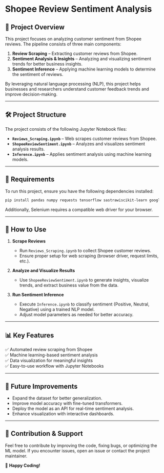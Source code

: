 # Shopee Review Sentiment Analysis

## 📌 Project Overview
This project focuses on analyzing customer sentiment from Shopee reviews. The pipeline consists of three main components:

1. **Review Scraping** – Extracting customer reviews from Shopee.
2. **Sentiment Analysis & Insights** – Analyzing and visualizing sentiment trends for better business insights.
3. **Sentiment Inference** – Applying machine learning models to determine the sentiment of reviews.

By leveraging natural language processing (NLP), this project helps businesses and researchers understand customer feedback trends and improve decision-making.

---

## 🛠 Project Structure
The project consists of the following Jupyter Notebook files:

- **`Reviews_Scraping.ipynb`** – Web scrapes customer reviews from Shopee.
- **`ShopeeReviewSentiment.ipynb`** – Analyzes and visualizes sentiment analysis results.
- **`Inference.ipynb`** – Applies sentiment analysis using machine learning models.

---

## 🔧 Requirements
To run this project, ensure you have the following dependencies installed:

```bash
pip install pandas numpy requests tensorflow sastrawiscikit-learn google_play_scraper matplotlib seaborn
```

Additionally, Selenium requires a compatible web driver for your browser.

---

## 📂 How to Use
1. **Scrape Reviews**
   - Run `Reviews_Scraping.ipynb` to collect Shopee customer reviews.
   - Ensure proper setup for web scraping (browser driver, request limits, etc.).

2. **Analyze and Visualize Results**
   - Use `ShopeeReviewSentiment.ipynb` to generate insights, visualize trends, and extract business value from the data.

3. **Run Sentiment Inference**
   - Execute `Inference.ipynb` to classify sentiment (Positive, Neutral, Negative) using a trained NLP model.
   - Adjust model parameters as needed for better accuracy.

---

## 📊 Key Features
✅ Automated review scraping from Shopee  
✅ Machine learning-based sentiment analysis  
✅ Data visualization for meaningful insights  
✅ Easy-to-use workflow with Jupyter Notebooks  

---

## 📌 Future Improvements
- Expand the dataset for better generalization.
- Improve model accuracy with fine-tuned transformers.
- Deploy the model as an API for real-time sentiment analysis.
- Enhance visualization with interactive dashboards.

---

## 🤝 Contribution & Support
Feel free to contribute by improving the code, fixing bugs, or optimizing the ML model. If you encounter issues, open an issue or contact the project maintainer.

🚀 **Happy Coding!**

